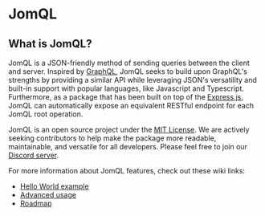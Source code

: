 # JomQL

## What is JomQL?

JomQL is a JSON-friendly method of sending queries between the client and server. Inspired by [GraphQL](https://graphql.org/), JomQL seeks to build upon GraphQL's strengths by providing a similar API while leveraging JSON's versatility and built-in support with popular languages, like Javascript and Typescript. Furthermore, as a package that has been built on top of the [Express.js](https://expressjs.com/), JomQL can automatically expose an equivalent RESTful endpoint for each JomQL root operation.

JomQL is an open source project under the [MIT License](https://github.com/big213/jomql-starwars/blob/main/LICENSE). We are actively seeking contributors to help make the package more readable, maintainable, and versatile for all developers. Please feel free to join our [Discord server](https://discord.gg/HTmwsfYT).

For more information about JomQL features, check out these wiki links:

- [Hello World example](https://github.com/big213/jomql/wiki/Getting-Started)
- [Advanced usage](https://github.com/big213/jomql/wiki/Advanced-Usage)
- [Roadmap](https://github.com/big213/jomql/wiki/Roadmap)
